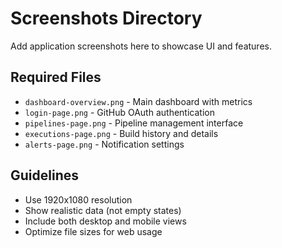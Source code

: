 # Screenshots Directory

Add application screenshots here to showcase UI and features.

## Required Files

- `dashboard-overview.png` - Main dashboard with metrics
- `login-page.png` - GitHub OAuth authentication 
- `pipelines-page.png` - Pipeline management interface
- `executions-page.png` - Build history and details
- `alerts-page.png` - Notification settings

## Guidelines

- Use 1920x1080 resolution
- Show realistic data (not empty states)
- Include both desktop and mobile views
- Optimize file sizes for web usage
